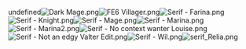 undefined![Dark Mage.png](https://raw.githubusercontent.com/Klokinator/FE-Repo/main/Portrait%20Repository/Spriting%20Community%20OC's%20(Grouped%20by%20Artist)/Serif/Dark%20Mage.png "Dark Mage.png")![FE6 Villager.png](https://raw.githubusercontent.com/Klokinator/FE-Repo/main/Portrait%20Repository/Spriting%20Community%20OC's%20(Grouped%20by%20Artist)/Serif/FE6%20Villager.png "FE6 Villager.png")![Serif - Farina.png](https://raw.githubusercontent.com/Klokinator/FE-Repo/main/Portrait%20Repository/Spriting%20Community%20OC's%20(Grouped%20by%20Artist)/Serif/Serif%20-%20Farina.png "Serif - Farina.png")![Serif - Knight.png](https://raw.githubusercontent.com/Klokinator/FE-Repo/main/Portrait%20Repository/Spriting%20Community%20OC's%20(Grouped%20by%20Artist)/Serif/Serif%20-%20Knight.png "Serif - Knight.png")![Serif - Mage.png](https://raw.githubusercontent.com/Klokinator/FE-Repo/main/Portrait%20Repository/Spriting%20Community%20OC's%20(Grouped%20by%20Artist)/Serif/Serif%20-%20Mage.png "Serif - Mage.png")![Serif - Marina.png](https://raw.githubusercontent.com/Klokinator/FE-Repo/main/Portrait%20Repository/Spriting%20Community%20OC's%20(Grouped%20by%20Artist)/Serif/Serif%20-%20Marina.png "Serif - Marina.png")![Serif - Marina2.png](https://raw.githubusercontent.com/Klokinator/FE-Repo/main/Portrait%20Repository/Spriting%20Community%20OC's%20(Grouped%20by%20Artist)/Serif/Serif%20-%20Marina2.png "Serif - Marina2.png")![Serif - No context wanter Louise.png](https://raw.githubusercontent.com/Klokinator/FE-Repo/main/Portrait%20Repository/Spriting%20Community%20OC's%20(Grouped%20by%20Artist)/Serif/Serif%20-%20No%20context%20wanter%20Louise.png "Serif - No context wanter Louise.png")![Serif - Not an edgy Valter Edit.png](https://raw.githubusercontent.com/Klokinator/FE-Repo/main/Portrait%20Repository/Spriting%20Community%20OC's%20(Grouped%20by%20Artist)/Serif/Serif%20-%20Not%20an%20edgy%20Valter%20Edit.png "Serif - Not an edgy Valter Edit.png")![Serif - Wil.png](https://raw.githubusercontent.com/Klokinator/FE-Repo/main/Portrait%20Repository/Spriting%20Community%20OC's%20(Grouped%20by%20Artist)/Serif/Serif%20-%20Wil.png "Serif - Wil.png")![serif_Relia.png](https://raw.githubusercontent.com/Klokinator/FE-Repo/main/Portrait%20Repository/Spriting%20Community%20OC's%20(Grouped%20by%20Artist)/Serif/serif_Relia.png "serif_Relia.png")